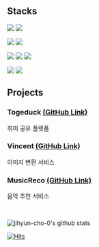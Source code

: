 ## Stacks

<img src="https://img.shields.io/badge/Python-127DAB?style=flat-square&logo=Python&logoColor=white"/> <img src="https://img.shields.io/badge/JavaScript-FFD53F?style=flat-square&logo=JavaScript&logoColor=white"/>

<img src="https://img.shields.io/badge/Django-005E67?style=flat-square&logo=Django&logoColor=white"/> <img src="https://img.shields.io/badge/Django Rest Framework-EB4D4D?style=flat-square&logo=Django Rest Framework&logoColor=white"/>

<img src="https://img.shields.io/badge/SQLite3-083D77?style=flat-square&logo=SQLite3&logoColor=white"/> <img src="https://img.shields.io/badge/Docker-0964C6?style=flat-square&logo=Docker&logoColor=white"/> <img src="https://img.shields.io/badge/amazon AWS-FF9D41?style=flat-square&logo=amazon AWS&logoColor=white"/>

<img src="https://img.shields.io/badge/Visual Studio Code-489CE6?style=flat-square&logo=Visual Studio Code&logoColor=white"/> <img src="https://img.shields.io/badge/PyCharm-3DD392?style=flat-square&logo=PyCharm&logoColor=white"/>


## Projects

### Togeduck <a href="https://github.com/Team-Hot6/Togeduck_Backend">(GitHub Link)</a>
취미 공유 플랫폼

### Vincent <a href="https://github.com/Carrotww/Vincent_Backend">(GitHub Link)</a>
이미지 변환 서비스

### MusicReco <a href="https://github.com/Carrotww/Recommend_service">(GitHub Link)</a>
음악 추천 서비스

&nbsp; 

![jihyun-cho-0's github stats](https://github-readme-stats.vercel.app/api?username=jihyun-cho-0&show_icons=true)


[![Hits](https://hits.seeyoufarm.com/api/count/incr/badge.svg?url=https%3A%2F%2Fgithub.com%2Fgjbae1212%2Fhit-counter&count_bg=%2378D3FF&title_bg=%23050303&icon=&icon_color=%23E7E7E7&title=hits&edge_flat=false)](https://hits.seeyoufarm.com)
